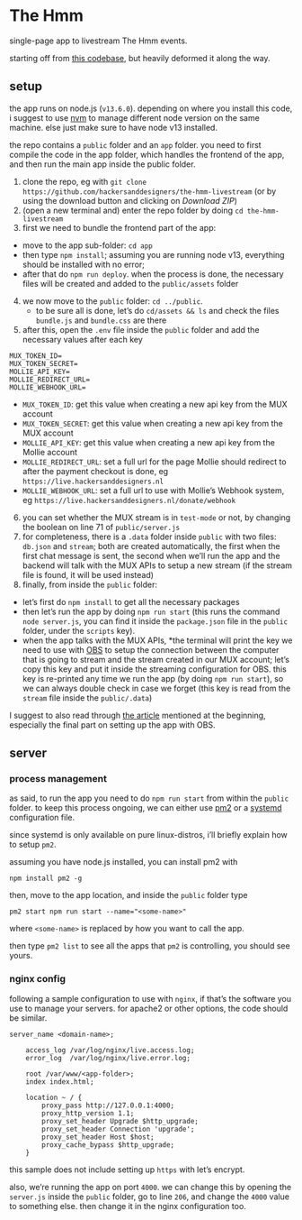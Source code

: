 # The Hmm

single-page app to livestream The Hmm events.

starting off from [this codebase](https://mux.com/articles/how-to-build-your-own-live-streaming-app-with-mux-video/), but heavily deformed it along the way.

## setup

the app runs on node.js (`v13.6.0`). depending on where you install this code, i suggest to use [nvm](https://github.com/nvm-sh/nvm) to manage different node version on the same machine. else just make sure to have node v13 installed.

the repo contains a `public` folder and an `app` folder. you need to first compile the code in the app folder, which handles the frontend of the app, and then run the main app inside the public folder.

1. clone the repo, eg with `git clone https://github.com/hackersanddesigners/the-hmm-livestream` (or by using the download button and clicking on *Download ZIP*)
2. (open a new terminal and) enter the repo folder by doing `cd the-hmm-livestream`
3. first we need to bundle the frontend part of the app: 
  - move to the app sub-folder: `cd app`
  - then type `npm install`; assuming you are running node v13, everything should be installed with no error; 
  - after that do `npm run deploy`. when the process is done, the necessary files will be created and added to the `public/assets` folder
4. we now move to the `public` folder: `cd ../public`. 
   - to be sure all is done, let’s do `cd/assets && ls` and check the files `bundle.js` and `bundle.css` are there
5. after this, open the `.env` file inside the `public` folder and add the necessary values after each key

  ```
  MUX_TOKEN_ID=
  MUX_TOKEN_SECRET=
  MOLLIE_API_KEY=
  MOLLIE_REDIRECT_URL=
  MOLLIE_WEBHOOK_URL=
  ```
  
  - `MUX_TOKEN_ID`: get this value when creating a new api key from the MUX account
  - `MUX_TOKEN_SECRET`: get this value when creating a new api key from the MUX account
  - `MOLLIE_API_KEY`: get this value when creating a new api key from the Mollie account
  - `MOLLIE_REDIRECT_URL`: set a full url for the page Mollie should redirect to after the payment checkout is done, eg `https://live.hackersanddesigners.nl`
  - `MOLLIE_WEBHOOK_URL`: set a full url to use with Mollie’s Webhook system, eg `https://live.hackersanddesigners.nl/donate/webhook`
6. you can set whether the MUX stream is in `test-mode` or not, by changing the boolean on line 71 of `public/server.js`
6. for completeness, there is a `.data` folder inside `public` with two files: `db.json` and `stream`; both are created automatically, the first when the first chat message is sent, the second when we’ll run the app and the backend will talk with the MUX APIs to setup a new stream (if the stream file is found, it will be used instead)
7. finally, from inside the `public` folder:
  - let’s first do `npm install` to get all the necessary packages
  - then let’s run the app by doing `npm run start` (this runs the command `node server.js`, you can find it inside the `package.json` file in the `public` folder, under the `scripts` key). 
  - when the app talks with the MUX APIs, *the terminal will print the key we need to use with [OBS](ht*tps://obsproject.com/) to setup the connection between the computer that is going to stream and the stream created in our MUX account; let’s copy this key and put it inside the streaming configuration for OBS. this key is re-printed any time we run the app (by doing `npm run start`), so we can always double check in case we forget (this key is read from the `stream` file inside the `public/.data`)
  
I suggest to also read through [the article](https://mux.com/articles/how-to-build-your-own-live-streaming-app-with-mux-video/) mentioned at the beginning, especially the final part on setting up the app with OBS.

## server

### process management

as said, to run the app you need to do `npm run start` from within the `public` folder. to keep this process ongoing, we can either use [pm2](https://github.com/Unitech/pm2) or a [systemd](https://en.m.wikipedia.org/wiki/Systemd) configuration file.

since systemd is only available on pure linux-distros, i’ll briefly explain how to setup `pm2`.

assuming you have node.js installed, you can install pm2 with

```
npm install pm2 -g
```

then, move to the app location, and inside the `public` folder type

```
pm2 start npm run start --name="<some-name>"
```

where `<some-name>` is replaced by how you want to call the app.

then type `pm2 list` to see all the apps that `pm2` is controlling, you should see yours.

### nginx config

following a sample configuration to use with `nginx`, if that’s the software you use to manage your servers. for apache2 or other options, the code should be similar.

```
server_name <domain-name>;
 
    access_log /var/log/nginx/live.access.log;
    error_log  /var/log/nginx/live.error.log;
 
    root /var/www/<app-folder>;
    index index.html;
 
    location ~ / {
        proxy_pass http://127.0.0.1:4000;
        proxy_http_version 1.1;
        proxy_set_header Upgrade $http_upgrade;
        proxy_set_header Connection 'upgrade';
        proxy_set_header Host $host;
        proxy_cache_bypass $http_upgrade;
    }
```

this sample does not include setting up `https` with let’s encrypt.

also, we’re running the app on port `4000`. we can change this by opening the `server.js` inside the `public` folder, go to line `206`, and change the `4000` value to something else. then change it in the nginx configuration too.


